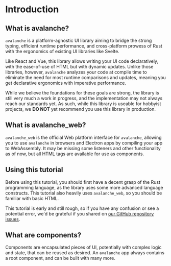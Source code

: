 # Introduction

## What is avalanche?

`avalanche` is a platform-agnostic UI library aiming to bridge the strong typing, efficient runtime performance, and 
cross-platform prowess of Rust with the ergonomics of existing UI libraries like Svelte. 

Like React and Vue, this library allows writing your UI code declaratively, with the ease-of-use of HTML
but with dynamic updates. Unlike those libraries, however, `avalanche` analyzes your code
at compile time to eliminate the need for most runtime comparisons and updates, meaning you get declarative
ergonomics with imperative performance.

While we believe the foundations for these goals are strong, the library is still very much a work in progress,
and the implementation may not always reach our standards yet. As such, while this library is useable for hobbyist 
projects, we **DO NOT** yet recommend you use this library in production.

## What is avalanche_web?

`avalanche_web` is the official Web platform interface for `avalanche`, allowing you to use `avalanche` in browsers and
Electron apps by compiling your app to WebAssembly. It may be missing some listeners and other functionality as of now, but all
HTML tags are available for use as components.

## Using this tutorial

Before using this tutorial, you should first have a decent grasp of the Rust programming language, as the library uses
some more advanced language constructs. This tutorial also heavily uses `avalanche_web`, so you should be familiar with basic HTML.

This tutorial is early and still rough, so if you have any confusion or see a potential error, we'd be grateful if you shared on [our GitHub repository issues](https://github.com/DJankauskas/avalanche/issues).

## What are components?

Components are encapsulated pieces of UI, potentially with complex logic and state, that can be reused as desired. An `avalanche` app always contains a root component, and can be built with many more.